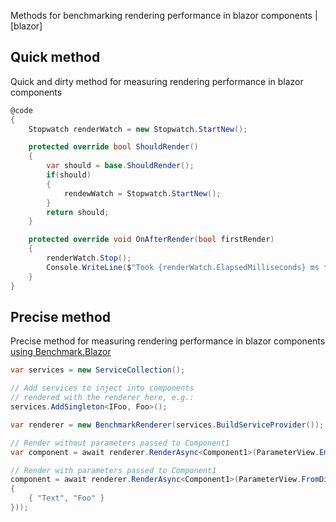Methods for benchmarking rendering performance in blazor components | [blazor]

## Quick method 

Quick and dirty method for measuring rendering performance in blazor components

```cs
@code 
{
    Stopwatch renderWatch = new Stopwatch.StartNew();

    protected override bool ShouldRender()
    {
        var should = base.ShouldRender();
        if(should)
        {
            rendewWatch = Stopwatch.StartNew();
        }
        return should;
    }

    protected override void OnAfterRender(bool firstRender)
    {
        renderWatch.Stop();
        Console.WriteLine($"Took {renderWatch.ElapsedMilliseconds} ms to render");
    }
}
```

## Precise method

Precise method for measuring rendering performance in blazor components [using Benchmark.Blazor](https://github.com/egil/Benchmark.Blazor)

```cs
var services = new ServiceCollection();

// Add services to inject into components
// rendered with the renderer here, e.g.:
services.AddSingleton<IFoo, Foo>();

var renderer = new BenchmarkRenderer(services.BuildServiceProvider());

// Render without parameters passed to Component1
var component = await renderer.RenderAsync<Component1>(ParameterView.Empty);

// Render with parameters passed to Component1
component = await renderer.RenderAsync<Component1>(ParameterView.FromDictionary(new Dictionary<string, object?>()
{
    { "Text", "Foo" }
}));

```